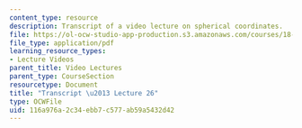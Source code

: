 ```yaml
---
content_type: resource
description: Transcript of a video lecture on spherical coordinates.
file: https://ol-ocw-studio-app-production.s3.amazonaws.com/courses/18-02-multivariable-calculus-fall-2007/116a976a2c34ebb7c577ab59a5432d42_18_022007L26.pdf
file_type: application/pdf
learning_resource_types:
- Lecture Videos
parent_title: Video Lectures
parent_type: CourseSection
resourcetype: Document
title: "Transcript \u2013 Lecture 26"
type: OCWFile
uid: 116a976a-2c34-ebb7-c577-ab59a5432d42
---
```

